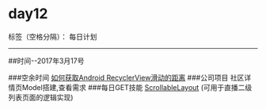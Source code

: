 # day12

标签（空格分隔）： 每日计划

---
##时间--2017年3月17号

###空余时间
[如何获取Android RecyclerView滑动的距离][1]
###公司项目
社区详情页Model搭建,查看需求
###每日GET技能
[ScrollableLayout][2]  (可用于直播二级列表页面的逻辑实现)  


  [1]: http://blog.csdn.net/wangbaochu/article/details/49446469
  [2]: https://github.com/w446108264/ScrollableLayout